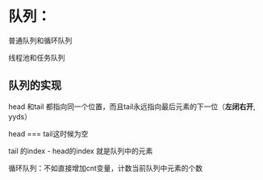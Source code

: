 # 队列：

普通队列和循环队列

线程池和任务队列



## 队列的实现

head 和tail 都指向同一个位置，而且tail永远指向最后元素的下一位（**左闭右开**, yyds）

head === tail这时候为空

tail 的index - head的index 就是队列中的元素

循环队列：不如直接增加cnt变量，计数当前队列中元素的个数



#### 




